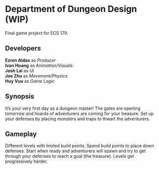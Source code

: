 # Department of Dungeon Design (WIP)

Final game project for ECS 179.

## Developers
**Ezren Aldas** as *Producer* <br>
**Ivan Hoang** as *Animation/Visuals* <br>
**Josh Lai** as *UI* <br>
**Joe Zhu** as *Movement/Physics* <br>
**Huy Vuu** as *Game Logic*

## Synopsis
It’s your very first day as a dungeon master! The gates are opening tomorrow and hoards of adventurers are coming for your treasure. Set up your defenses by placing monsters and traps to thwart the adventurers.

## Gameplay
Different levels with limited build points. Spend build points to place down defenses. Start when ready and adventurers will spawn and try to get through your defenses to reach a goal (the treasure). Levels get progressively harder.
